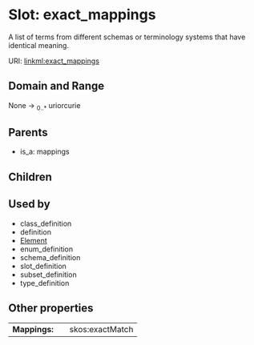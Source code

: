 
# Slot: exact_mappings


A list of terms from different schemas or terminology systems that have identical meaning.

URI: [linkml:exact_mappings](https://w3id.org/linkml/exact_mappings)


## Domain and Range

None &#8594;  <sub>0..\*</sub> uriorcurie

## Parents

 *  is_a: mappings

## Children


## Used by

 * class_definition
 * definition
 * [Element](Element.md)
 * enum_definition
 * schema_definition
 * slot_definition
 * subset_definition
 * type_definition

## Other properties

|  |  |  |
| --- | --- | --- |
| **Mappings:** | | skos:exactMatch |

